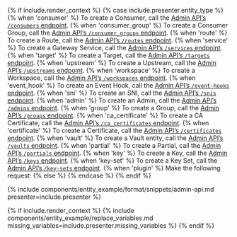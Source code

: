 {% if include.render_context %}
{% case include.presenter.entity_type %}
{% when 'consumer' %}
  To create a Consumer, call the [Admin API’s `/consumers` endpoint](/api/gateway/admin-ee/#/operations/create-consumer).
{% when 'consumer_group' %}
  To create a Consumer Group, call the [Admin API’s `/consumer_groups` endpoint](/api/gateway/admin-ee/#/operations/create-consumer_group).
{% when 'route' %}
  To create a Route, call the [Admin API’s `/routes` endpoint](/api/gateway/admin-ee/#/operations/create-route).
{% when 'service' %}
  To create a Gateway Service, call the [Admin API’s `/services` endpoint](/api/gateway/admin-ee/#/operations/create-service).
{% when 'target' %}
  To create a Target, call the [Admin API’s `/targets` endpoint](/api/gateway/admin-ee/#/operations/create-target-with-upstream).
{% when 'upstream' %}
  To create a Upstream, call the [Admin API’s `/upstreams` endpoint](/api/gateway/admin-ee/#/operations/create-upstream).
{% when 'workspace' %}
  To create a Workspace, call the [Admin API’s `/workspaces` endpoint](/api/gateway/admin-ee/#/operations/create-workspace).
{% when 'event_hook' %}
  To create an Event Hook, call the [Admin API’s `/event-hooks` endpoint](/api/gateway/admin-ee/#/operations/create-event-hooks).
{% when 'sni' %}
  To create an SNI, call the [Admin API’s `/snis` endpoint](/api/gateway/admin-ee/#/operations/create-sni).
{% when 'admin' %}
  To create an Admin, call the [Admin API’s `/admins` endpoint](/api/gateway/admin-ee/#/operations/create-admin).
{% when 'group' %}
  To create a Group, call the [Admin API’s `/groups` endpoint](/api/gateway/admin-ee/#/operations/create-group).
{% when 'ca_certificate' %}
  To create a CA Certificate, call the [Admin API’s `/ca_certificates` endpoint](/api/gateway/admin-ee/#/operations/create-ca_certificate).
{% when 'certificate' %}
  To create a Certificate, call the [Admin API’s `/certificates` endpoint](/api/gateway/admin-ee/#/operations/create-certificate).
{% when 'vault' %}
  To create a Vault entity, call the [Admin API’s `/vaults` endpoint](/api/gateway/admin-ee/#/operations/create-vault).
{% when 'partial' %}
  To create a Partial, call the [Admin API’s `/partials` endpoint](/api/gateway/admin-ee/#/operations/create-partial).
{% when 'key' %}
  To create a Key, call the [Admin API’s `/keys` endpoint](/api/gateway/admin-ee/#/operations/create-key).
{% when 'key-set' %}
  To create a Key Set, call the [Admin API’s `/key-sets` endpoint](/api/gateway/admin-ee/#/operations/create-key-set).
{% when 'plugin' %}
  Make the following request:
{% else %}
{% endcase %}
{% endif %}

<div data-deployment-topology="on-prem"  markdown="1" data-test-step="{{ include.presenter.data_validate_on_prem | escape }}">
{% include components/entity_example/format/snippets/admin-api.md presenter=include.presenter %}
</div>

{% if include.render_context %}
{% include components/entity_example/replace_variables.md missing_variables=include.presenter.missing_variables %}
{% endif %}
